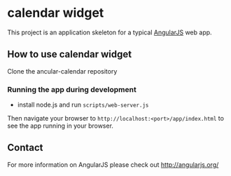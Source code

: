 # calendar widget 

This project is an application skeleton for a typical [AngularJS](http://angularjs.org/) web app.

## How to use calendar widget

Clone the ancular-calendar repository 

### Running the app during development

* install node.js and run `scripts/web-server.js`

Then navigate your browser to `http://localhost:<port>/app/index.html` to see the app running in
your browser.

## Contact

For more information on AngularJS please check out http://angularjs.org/
